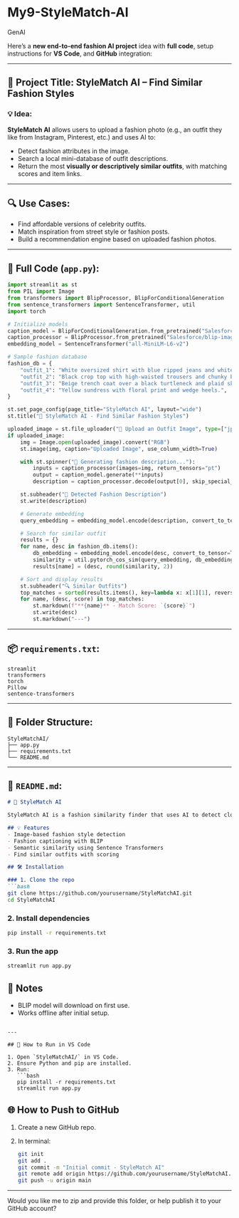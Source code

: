 # My9-StyleMatch-AI
GenAI

Here’s a **new end-to-end fashion AI project** idea with **full code**, setup instructions for **VS Code**, and **GitHub** integration:

---

## 👗 Project Title: **StyleMatch AI – Find Similar Fashion Styles**

### 💡 Idea:

**StyleMatch AI** allows users to upload a fashion photo (e.g., an outfit they like from Instagram, Pinterest, etc.) and uses AI to:

* Detect fashion attributes in the image.
* Search a local mini-database of outfit descriptions.
* Return the most **visually or descriptively similar outfits**, with matching scores and item links.

---

## 🔍 Use Cases:

* Find affordable versions of celebrity outfits.
* Match inspiration from street style or fashion posts.
* Build a recommendation engine based on uploaded fashion photos.

---

## 🧾 Full Code (`app.py`):

```python
import streamlit as st
from PIL import Image
from transformers import BlipProcessor, BlipForConditionalGeneration
from sentence_transformers import SentenceTransformer, util
import torch

# Initialize models
caption_model = BlipForConditionalGeneration.from_pretrained("Salesforce/blip-image-captioning-base")
caption_processor = BlipProcessor.from_pretrained("Salesforce/blip-image-captioning-base")
embedding_model = SentenceTransformer("all-MiniLM-L6-v2")

# Sample fashion database
fashion_db = {
    "outfit_1": "White oversized shirt with blue ripped jeans and white sneakers.",
    "outfit_2": "Black crop top with high-waisted trousers and chunky boots.",
    "outfit_3": "Beige trench coat over a black turtleneck and plaid skirt.",
    "outfit_4": "Yellow sundress with floral print and wedge heels.",
}

st.set_page_config(page_title="StyleMatch AI", layout="wide")
st.title("👗 StyleMatch AI - Find Similar Fashion Styles")

uploaded_image = st.file_uploader("📸 Upload an Outfit Image", type=["jpg", "jpeg", "png"])
if uploaded_image:
    img = Image.open(uploaded_image).convert("RGB")
    st.image(img, caption="Uploaded Image", use_column_width=True)

    with st.spinner("🧠 Generating fashion description..."):
        inputs = caption_processor(images=img, return_tensors="pt")
        output = caption_model.generate(**inputs)
        description = caption_processor.decode(output[0], skip_special_tokens=True)

    st.subheader("📝 Detected Fashion Description")
    st.write(description)

    # Generate embedding
    query_embedding = embedding_model.encode(description, convert_to_tensor=True)

    # Search for similar outfit
    results = {}
    for name, desc in fashion_db.items():
        db_embedding = embedding_model.encode(desc, convert_to_tensor=True)
        similarity = util.pytorch_cos_sim(query_embedding, db_embedding).item()
        results[name] = (desc, round(similarity, 2))

    # Sort and display results
    st.subheader("🔍 Similar Outfits")
    top_matches = sorted(results.items(), key=lambda x: x[1][1], reverse=True)[:3]
    for name, (desc, score) in top_matches:
        st.markdown(f"**{name}** - Match Score: `{score}`")
        st.write(desc)
        st.markdown("---")
```

---

## 📦 `requirements.txt`:

```
streamlit
transformers
torch
Pillow
sentence-transformers
```

---

## 📂 Folder Structure:

```
StyleMatchAI/
├── app.py
├── requirements.txt
└── README.md
```

---

## 📖 `README.md`:

````markdown
# 👗 StyleMatch AI

StyleMatch AI is a fashion similarity finder that uses AI to detect clothing features from an uploaded image and returns similar outfits from a local database.

## 💡 Features
- Image-based fashion style detection
- Fashion captioning with BLIP
- Semantic similarity using Sentence Transformers
- Find similar outfits with scoring

## 🛠️ Installation

### 1. Clone the repo
```bash
git clone https://github.com/yourusername/StyleMatchAI.git
cd StyleMatchAI
````

### 2. Install dependencies

```bash
pip install -r requirements.txt
```

### 3. Run the app

```bash
streamlit run app.py
```

## 📌 Notes

* BLIP model will download on first use.
* Works offline after initial setup.

````

---

## 🚀 How to Run in VS Code

1. Open `StyleMatchAI/` in VS Code.
2. Ensure Python and pip are installed.
3. Run:
   ```bash
   pip install -r requirements.txt
   streamlit run app.py
````

## 🌐 How to Push to GitHub

1. Create a new GitHub repo.
2. In terminal:

   ```bash
   git init
   git add .
   git commit -m "Initial commit - StyleMatch AI"
   git remote add origin https://github.com/yourusername/StyleMatchAI.git
   git push -u origin main
   ```

---

Would you like me to zip and provide this folder, or help publish it to your GitHub account?
